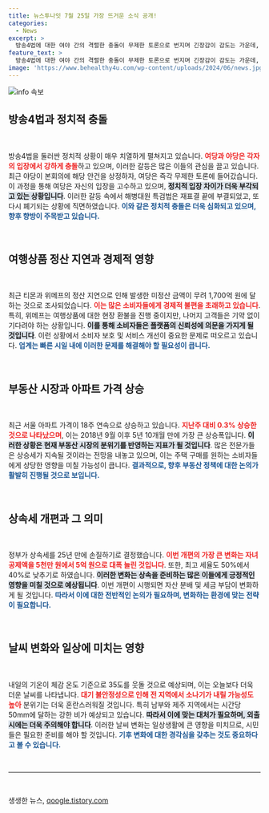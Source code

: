 ```yaml
---
title: 뉴스투나잇 7월 25일 가장 뜨거운 소식 공개!
categories:
  - News
excerpt: >
  방송4법에 대한 여야 간의 격렬한 충돌이 무제한 토론으로 번지며 긴장감이 감도는 가운데, 서울 아파트 가격이 6년 간 최대 상승률을 기록했습니다. 정부의 상속세 개정안 발표와 더불어 내일은 폭염과 강한 비가 예고되어 주목받고 있습니다!
feature_text: >
  방송4법에 대한 여야 간의 격렬한 충돌이 무제한 토론으로 번지며 긴장감이 감도는 가운데, 서울 아파트 가격이 6년 간 최대 상승률을 기록했습니다. 정부의 상속세 개정안 발표와 더불어 내일은 폭염과 강한 비가 예고되어 주목받고 있습니다!
image: 'https://www.behealthy4u.com/wp-content/uploads/2024/06/news.jpg'
---
```


<p><img src="https://www.behealthy4u.com/wp-content/uploads/2024/06/news.jpg" alt="info 속보" /></p>

<h2 data-ke-size="size26">방송4법과 정치적 충돌</h2>

<p data-ke-size="size16">&nbsp;</p> 

<p>방송4법을 둘러싼 정치적 상황이 매우 치열하게 펼쳐지고 있습니다. <b><span style="color: #ee2323;">여당과 야당은 각자의 입장에서 강하게 충돌</span></b>하고 있으며, 이러한 갈등은 많은 이들의 관심을 끌고 있습니다. 최근 야당이 본회의에 해당 안건을 상정하자, 여당은 즉각 무제한 토론에 들어갔습니다. 이 과정을 통해 여당은 자신의 입장을 고수하고 있으며, <b><span style="background-color: #21538527;">정치적 입장 차이가 더욱 부각되고 있는 상황입니다</span></b>. 이러한 갈등 속에서 해병대원 특검법은 재표결 끝에 부결되었고, 또다시 폐기되는 상황에 직면하였습니다. <b><span style="color: #1a5490;">이와 같은 정치적 충돌은 더욱 심화되고 있으며, 향후 향방이 주목받고 있습니다.</span></b></p>

<p data-ke-size="size16">&nbsp;</p> 

<h2 data-ke-size="size26">여행상품 정산 지연과 경제적 영향</h2>

<p data-ke-size="size16">&nbsp;</p>

<p>최근 티몬과 위메프의 정산 지연으로 인해 발생한 미정산 금액이 무려 1,700억 원에 달하는 것으로 조사되었습니다. <b><span style="color: #ee2323;">이는 많은 소비자들에게 경제적 불편을 초래하고 있습니다</span></b>. 특히, 위메프는 여행상품에 대한 현장 환불을 진행 중이지만, 나머지 고객들은 기약 없이 기다려야 하는 상황입니다. <b><span style="background-color: #21538527;">이를 통해 소비자들은 플랫폼의 신뢰성에 의문을 가지게 될 것입니다</span></b>. 이런 상황에서 소비자 보호 및 서비스 개선이 중요한 문제로 떠오르고 있습니다. <b><span style="color: #1a5490;">업계는 빠른 시일 내에 이러한 문제를 해결해야 할 필요성이 큽니다.</span></b></p>

<p data-ke-size="size16">&nbsp;</p> 

<h2 data-ke-size="size26">부동산 시장과 아파트 가격 상승</h2>

<p data-ke-size="size16">&nbsp;</p>

<p>최근 서울 아파트 가격이 18주 연속으로 상승하고 있습니다. <b><span style="color: #ee2323;">지난주 대비 0.3% 상승한 것으로 나타났으며</span></b>, 이는 2018년 9월 이후 5년 10개월 만에 가장 큰 상승폭입니다. <b><span style="background-color: #21538527;">이러한 상황은 현재 부동산 시장의 분위기를 반영하는 지표가 될 것입니다</span></b>. 많은 전문가들은 상승세가 지속될 것이라는 전망을 내놓고 있으며, 이는 주택 구매를 원하는 소비자들에게 상당한 영향을 미칠 가능성이 큽니다. <b><span style="color: #1a5490;">결과적으로, 향후 부동산 정책에 대한 논의가 활발히 진행될 것으로 보입니다.</span></b></p>

<p data-ke-size="size16">&nbsp;</p> 

<h2 data-ke-size="size26">상속세 개편과 그 의미</h2>

<p data-ke-size="size16">&nbsp;</p>

<p>정부가 상속세를 25년 만에 손질하기로 결정했습니다. <b><span style="color: #ee2323;">이번 개편의 가장 큰 변화는 자녀 공제액을 5천만 원에서 5억 원으로 대폭 늘린 것입니다</span></b>. 또한, 최고 세율도 50%에서 40%로 낮추기로 하였습니다. <b><span style="background-color: #21538527;">이러한 변화는 상속을 준비하는 많은 이들에게 긍정적인 영향을 미칠 것으로 예상됩니다</span></b>. 이번 개편이 시행되면 자산 분배 및 세금 부담이 변화하게 될 것입니다. <b><span style="color: #1a5490;">따라서 이에 대한 전반적인 논의가 필요하며, 변화하는 환경에 맞는 전략이 필요합니다.</span></b></p>

<p data-ke-size="size16">&nbsp;</p> 

<h2 data-ke-size="size26">날씨 변화와 일상에 미치는 영향</h2>

<p data-ke-size="size16">&nbsp;</p>

<p>내일의 기온이 체감 온도 기준으로 35도를 웃돌 것으로 예상되며, 이는 오늘보다 더욱 더운 날씨를 나타냅니다. <b><span style="color: #ee2323;">대기 불안정성으로 인해 전 지역에서 소나기가 내릴 가능성도 높아</span></b> 분위기는 더욱 혼란스러워질 것입니다. 특히 남부와 제주 지역에서는 시간당 50mm에 달하는 강한 비가 예상되고 있습니다. <b><span style="background-color: #21538527;">따라서 이에 맞는 대처가 필요하며, 외출 시에는 더욱 주의해야 합니다</span></b>. 이러한 날씨 변화는 일상생활에 큰 영향을 미치므로, 시민들은 필요한 준비를 해야 할 것입니다. <b><span style="color: #1a5490;">기후 변화에 대한 경각심을 갖추는 것도 중요하다고 볼 수 있습니다.</span></b></p>

<p data-ke-size="size16">&nbsp;</p> 

<hr />

<p data-ke-size="size16">&nbsp;</p>
생생한 뉴스, <a href="https://qoogle.tistory.com" rel="dofollow">qoogle.tistory.com</a>


